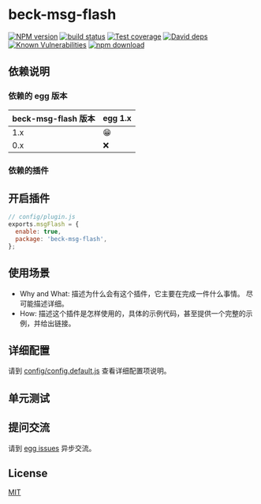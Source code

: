 # beck-msg-flash

[![NPM version][npm-image]][npm-url]
[![build status][travis-image]][travis-url]
[![Test coverage][codecov-image]][codecov-url]
[![David deps][david-image]][david-url]
[![Known Vulnerabilities][snyk-image]][snyk-url]
[![npm download][download-image]][download-url]

[npm-image]: https://img.shields.io/npm/v/beck-msg-flash.svg?style=flat-square
[npm-url]: https://npmjs.org/package/beck-msg-flash
[travis-image]: https://img.shields.io/travis/eggjs/beck-msg-flash.svg?style=flat-square
[travis-url]: https://travis-ci.org/eggjs/beck-msg-flash
[codecov-image]: https://img.shields.io/codecov/c/github/eggjs/beck-msg-flash.svg?style=flat-square
[codecov-url]: https://codecov.io/github/eggjs/beck-msg-flash?branch=master
[david-image]: https://img.shields.io/david/eggjs/beck-msg-flash.svg?style=flat-square
[david-url]: https://david-dm.org/eggjs/beck-msg-flash
[snyk-image]: https://snyk.io/test/npm/beck-msg-flash/badge.svg?style=flat-square
[snyk-url]: https://snyk.io/test/npm/beck-msg-flash
[download-image]: https://img.shields.io/npm/dm/beck-msg-flash.svg?style=flat-square
[download-url]: https://npmjs.org/package/beck-msg-flash

<!--
Description here.
-->

## 依赖说明

### 依赖的 egg 版本

beck-msg-flash 版本 | egg 1.x
--- | ---
1.x | 😁
0.x | ❌

### 依赖的插件
<!--

如果有依赖其它插件，请在这里特别说明。如

- security
- multipart

-->

## 开启插件

```js
// config/plugin.js
exports.msgFlash = {
  enable: true,
  package: 'beck-msg-flash',
};
```

## 使用场景

- Why and What: 描述为什么会有这个插件，它主要在完成一件什么事情。
尽可能描述详细。
- How: 描述这个插件是怎样使用的，具体的示例代码，甚至提供一个完整的示例，并给出链接。

## 详细配置

请到 [config/config.default.js](config/config.default.js) 查看详细配置项说明。

## 单元测试

<!-- 描述如何在单元测试中使用此插件，例如 schedule 如何触发。无则省略。-->

## 提问交流

请到 [egg issues](https://github.com/eggjs/egg/issues) 异步交流。

## License

[MIT](LICENSE)
